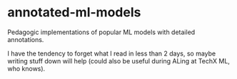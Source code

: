 # annotated-ml-models
Pedagogic implementations of popular ML models with detailed annotations.

I have the tendency to forget what I read in less than 2 days, so maybe writing stuff down will help (could also be useful during ALing at TechX ML, who knows).

